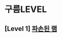 # 구름LEVEL 
## [Level 1] [파손된 램][link]

[link]: https://level.goorm.io/exam/49074/%ED%8C%8C%EC%86%90%EB%90%9C-%EB%9E%A8/quiz/1
